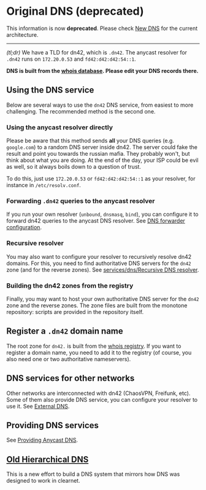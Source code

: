 # Original DNS (deprecated)
This information is now **deprecated**. Please check [New DNS](/services/New-DNS) for the current architecture.

***

*(tl;dr)* We have a TLD for dn42, which is `.dn42`. The anycast resolver for `.dn42` runs on `172.20.0.53` and `fd42:d42:d42:54::1`.

**DNS is built from the [whois database](/services/Whois). Please edit your DNS records there.**

## Using the DNS service

Below are several ways to use the `dn42` DNS service, from easiest to more challenging. The recommended method is the second one.

### Using the anycast resolver directly

Please be aware that this method sends **all** your DNS queries (e.g. `google.com`) to a random DNS server inside dn42. The server could fake the result and point you towards the russian mafia. They probably won't, but think about what you are doing. At the end of the day, your ISP could be evil as well, so it always boils down to a question of trust.

To do this, just use `172.20.0.53` or `fd42:d42:d42:54::1` as your resolver, for instance in `/etc/resolv.conf`.

### Forwarding `.dn42` queries to the anycast resolver

If you run your own resolver (`unbound`, `dnsmasq`, `bind`), you can configure it to forward dn42 queries to the anycast DNS resolver. See [DNS forwarder configuration](/services/dns/Configuration).

### Recursive resolver

You may also want to configure your resolver to recursively resolve dn42 domains. For this, you need to find authoritative DNS servers for the `dn42` zone (and for the reverse zones). See [services/dns/Recursive DNS resolver](/services/dns/Recursive-DNS-resolver).

### Building the dn42 zones from the registry

Finally, you may want to host your own authoritative DNS server for the `dn42` zone and the reverse zones. The zone files are built from the monotone repository: scripts are provided in the repository itself.

## Register a `.dn42` domain name

The root zone for `dn42.` is built from the [whois registry](/services/Whois). If you want to register a domain name, you need to add it to the registry (of course, you also need one or two authoritative nameservers).

## DNS services for other networks

Other networks are interconnected with dn42 (ChaosVPN, Freifunk, etc). Some of them also provide DNS service, you can configure your resolver to use it. See [External DNS](/services/dns/External-DNS).

## Providing DNS services

See [Providing Anycast DNS](/services/dns/Providing-Anycast-DNS).

## [Old Hierarchical DNS](/services/Old-Hierarchical-DNS)

This is a new effort to build a DNS system that mirrors how DNS was designed to work in clearnet. 
